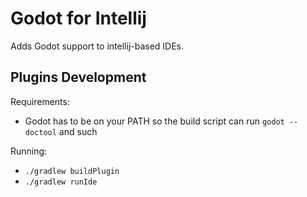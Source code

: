# Godot for Intellij

Adds Godot support to intellij-based IDEs.

## Plugins Development

Requirements:
* Godot has to be on your PATH so the build script can run `godot --doctool` and such

Running:
* `./gradlew buildPlugin`
* `./gradlew runIde`
